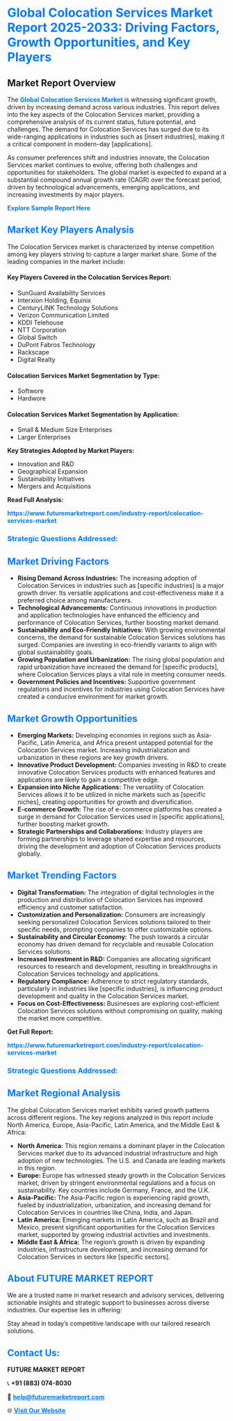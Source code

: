 <h1 style="color: #007BFF;">Global Colocation Services Market Report 2025-2033: Driving Factors, Growth Opportunities, and Key Players</h1>

<section id="overview">
<h2>Market Report Overview</h2>
<p>The <a href="https://www.futuremarketreport.com/industry-report/colocation-services-market" style="color: #007BFF; text-decoration: none;"><strong>Global Colocation Services Market</strong></a> is witnessing significant growth, driven by increasing demand across various industries. This report delves into the key aspects of the Colocation Services market, providing a comprehensive analysis of its current status, future potential, and challenges. The demand for Colocation Services has surged due to its wide-ranging applications in industries such as [insert industries], making it a critical component in modern-day [applications].</p>
<p>As consumer preferences shift and industries innovate, the Colocation Services market continues to evolve, offering both challenges and opportunities for stakeholders. The global market is expected to expand at a substantial compound annual growth rate (CAGR) over the forecast period, driven by technological advancements, emerging applications, and increasing investments by major players.</p>
</section>

<section id="overview">
<p><a href="https://www.futuremarketreport.com/request-sample/reportId=62652" style="color: #007BFF; text-decoration: none;"><strong>Explore Sample Report Here</strong></a></p>
</section>

<section id="key-players">
<h2 style="color: #007BFF;">Market Key Players Analysis</h2>
<p>The Colocation Services market is characterized by intense competition among key players striving to capture a larger market share. Some of the leading companies in the market include:</p>
<h4>Key Players Covered in the Colocation Services Report:</h4>
<ul><li>SunGuard Availability Services</li><li>Interxion Holding, Equinix</li><li>CenturyLINK Technology Solutions</li><li>Verizon Communication Limited</li><li>KDDI Telehouse</li><li>NTT Corporation</li><li>Global Switch</li><li>DuPont Fabros Technology</li><li>Rackscape</li><li>Digital Realty</li></ul>
<h4>Colocation Services Market Segmentation by Type:</h4>
<ul><li>Softwore</li><li>Hardwore</li></ul>

<h4>Colocation Services Market Segmentation by Application:</h4>
<ul><li>Small &amp; Medium Size Enterprises</li><li>Larger Enterprises</li></ul>
<p><strong>Key Strategies Adopted by Market Players:</strong></p>
<ul>
<li>Innovation and R&D</li>
<li>Geographical Expansion</li>
<li>Sustainability Initiatives</li>
<li>Mergers and Acquisitions</li>
</ul>
</section>

<section>
<p><strong>Read Full Analysis: </strong></p><a href="https://www.futuremarketreport.com/industry-report/colocation-services-market" style="color: #007BFF; text-decoration: none;"><strong>https://www.futuremarketreport.com/industry-report/colocation-services-market</strong></a>
<h3 style="color: #007BFF;">Strategic Questions Addressed:</h3>
</section>

<section id="driving-factors">
<h2 style="color: #007BFF;">Market Driving Factors</h2>
<ul>
<li><strong>Rising Demand Across Industries:</strong> The increasing adoption of Colocation Services in industries such as [specific industries] is a major growth driver. Its versatile applications and cost-effectiveness make it a preferred choice among manufacturers.</li>
<li><strong>Technological Advancements:</strong> Continuous innovations in production and application technologies have enhanced the efficiency and performance of Colocation Services, further boosting market demand.</li>
<li><strong>Sustainability and Eco-Friendly Initiatives:</strong> With growing environmental concerns, the demand for sustainable Colocation Services solutions has surged. Companies are investing in eco-friendly variants to align with global sustainability goals.</li>
<li><strong>Growing Population and Urbanization:</strong> The rising global population and rapid urbanization have increased the demand for [specific products], where Colocation Services plays a vital role in meeting consumer needs.</li>
<li><strong>Government Policies and Incentives:</strong> Supportive government regulations and incentives for industries using Colocation Services have created a conducive environment for market growth.</li>
</ul>
</section>

<section id="growth-opportunities">
<h2 style="color: #007BFF;">Market Growth Opportunities</h2>
<ul>
<li><strong>Emerging Markets:</strong> Developing economies in regions such as Asia-Pacific, Latin America, and Africa present untapped potential for the Colocation Services market. Increasing industrialization and urbanization in these regions are key growth drivers.</li>
<li><strong>Innovative Product Development:</strong> Companies investing in R&D to create innovative Colocation Services products with enhanced features and applications are likely to gain a competitive edge.</li>
<li><strong>Expansion into Niche Applications:</strong> The versatility of Colocation Services allows it to be utilized in niche markets such as [specific niches], creating opportunities for growth and diversification.</li>
<li><strong>E-commerce Growth:</strong> The rise of e-commerce platforms has created a surge in demand for Colocation Services used in [specific applications], further boosting market growth.</li>
<li><strong>Strategic Partnerships and Collaborations:</strong> Industry players are forming partnerships to leverage shared expertise and resources, driving the development and adoption of Colocation Services products globally.</li>
</ul>
</section>

<section id="trending-factors">
<h2 style="color: #007BFF;">Market Trending Factors</h2>
<ul>
<li><strong>Digital Transformation:</strong> The integration of digital technologies in the production and distribution of Colocation Services has improved efficiency and customer satisfaction.</li>
<li><strong>Customization and Personalization:</strong> Consumers are increasingly seeking personalized Colocation Services solutions tailored to their specific needs, prompting companies to offer customizable options.</li>
<li><strong>Sustainability and Circular Economy:</strong> The push towards a circular economy has driven demand for recyclable and reusable Colocation Services solutions.</li>
<li><strong>Increased Investment in R&D:</strong> Companies are allocating significant resources to research and development, resulting in breakthroughs in Colocation Services technology and applications.</li>
<li><strong>Regulatory Compliance:</strong> Adherence to strict regulatory standards, particularly in industries like [specific industries], is influencing product development and quality in the Colocation Services market.</li>
<li><strong>Focus on Cost-Effectiveness:</strong> Businesses are exploring cost-efficient Colocation Services solutions without compromising on quality, making the market more competitive.</li>
</ul>
</section>

<section>
<p><strong>Get Full Report: </strong></p><a href="https://www.futuremarketreport.com/industry-report/colocation-services-market" style="color: #007BFF; text-decoration: none;"><strong>https://www.futuremarketreport.com/industry-report/colocation-services-market</strong></a>
<h3 style="color: #007BFF;">Strategic Questions Addressed:</h3>
</section>


<section id="regional-analysis">
<h2 style="color: #007BFF;">Market Regional Analysis</h2>
<p>The global Colocation Services market exhibits varied growth patterns across different regions. The key regions analyzed in this report include North America, Europe, Asia-Pacific, Latin America, and the Middle East & Africa:</p>
<ul>
<li><strong>North America:</strong> This region remains a dominant player in the Colocation Services market due to its advanced industrial infrastructure and high adoption of new technologies. The U.S. and Canada are leading markets in this region.</li>
<li><strong>Europe:</strong> Europe has witnessed steady growth in the Colocation Services market, driven by stringent environmental regulations and a focus on sustainability. Key countries include Germany, France, and the U.K.</li>
<li><strong>Asia-Pacific:</strong> The Asia-Pacific region is experiencing rapid growth, fueled by industrialization, urbanization, and increasing demand for Colocation Services in countries like China, India, and Japan.</li>
<li><strong>Latin America:</strong> Emerging markets in Latin America, such as Brazil and Mexico, present significant opportunities for the Colocation Services market, supported by growing industrial activities and investments.</li>
<li><strong>Middle East & Africa:</strong> The region’s growth is driven by expanding industries, infrastructure development, and increasing demand for Colocation Services in sectors like [specific sectors].</li>
</ul>
</section>

<footer>
<h2 style="color: #007BFF;">About FUTURE MARKET REPORT</h2>
<p>We are a trusted name in market research and advisory services, delivering actionable insights and strategic support to businesses across diverse industries. Our expertise lies in offering:</p>

<p>Stay ahead in today’s competitive landscape with our tailored research solutions.</p>

<h2 style="color: #007BFF;">Contact Us:</h2>
<p><strong>FUTURE MARKET REPORT</strong></p>
<p>📞 <strong>+91 (883) 074-8030</strong></p>
<p>📧 <strong><a href="mailto:help@futuremarketreport.com" style="color: #007BFF;">help@futuremarketreport.com</a></strong></p>
<p>🌐 <strong><a href="https://www.futuremarketreport.com/" style="color: #007BFF;">Visit Our Website</a></strong></p>
</footer>